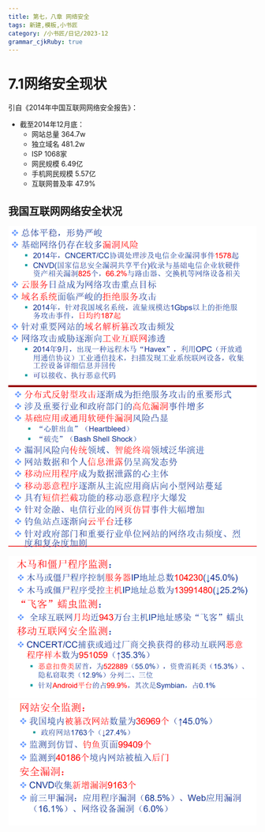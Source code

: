 ```yaml
---
title: 第七，八章 网络安全
tags: 新建,模板,小书匠
category: /小书匠/日记/2023-12
grammar_cjkRuby: true
---
```


# 7.1网络安全现状
引自《2014年中国互联网网络安全报告》：
- 截至2014年12月底：
	- 网站总量 364.7w
	- 独立域名 481.2w
	- ISP 1068家
	- 网民规模 6.49亿
	- 手机网民规模 5.57亿
	- 互联网普及率 47.9%

## 我国互联网网络安全状况

![enter description here](./images/1703494828102.png)
![enter description here](./images/1703494846059.png)

![2014年数据1](./images/1703494856838.png)
![2014数据 2](./images/1703494876982.png)
